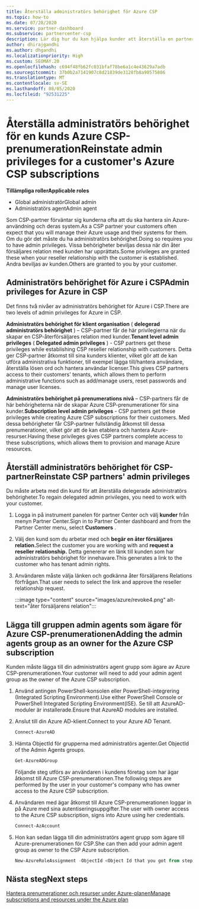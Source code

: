 ```yaml
---
title: Återställa administratörs behörighet för Azure CSP
ms.topic: how-to
ms.date: 07/28/2020
ms.service: partner-dashboard
ms.subservice: partnercenter-csp
description: Lär dig hur du kan hjälpa kunder att återställa en partners administratörs behörighet så att partnern kan hjälpa dig att hantera en kunds prenumeration på Azure CSP.
author: dhirajgandhi
ms.author: dhgandhi
ms.localizationpriority: High
ms.custom: SEOMAY.20
ms.openlocfilehash: c694f48fb62fc031bfaf78be6a1c4e43629a7adb
ms.sourcegitcommit: 37b0b2a7141907c8d21839de3128fb8a98575886
ms.translationtype: MT
ms.contentlocale: sv-SE
ms.lasthandoff: 08/05/2020
ms.locfileid: "92531225"
---
```

# <a name="reinstate-admin-privileges-for-a-customers-azure-csp-subscriptions"></a><span data-ttu-id="39d26-103">Återställa administratörs behörighet för en kunds Azure CSP-prenumeration</span><span class="sxs-lookup"><span data-stu-id="39d26-103">Reinstate admin privileges for a customer's Azure CSP subscriptions</span></span>  

<span data-ttu-id="39d26-104">**Tillämpliga roller**</span><span class="sxs-lookup"><span data-stu-id="39d26-104">**Applicable roles**</span></span>

- <span data-ttu-id="39d26-105">Global administratör</span><span class="sxs-lookup"><span data-stu-id="39d26-105">Global admin</span></span>
- <span data-ttu-id="39d26-106">Administratörs agent</span><span class="sxs-lookup"><span data-stu-id="39d26-106">Admin agent</span></span>

<span data-ttu-id="39d26-107">Som CSP-partner förväntar sig kunderna ofta att du ska hantera sin Azure-användning och deras system.</span><span class="sxs-lookup"><span data-stu-id="39d26-107">As a CSP partner your customers often expect that you will manage their Azure usage and their systems for them.</span></span> <span data-ttu-id="39d26-108">Om du gör det måste du ha administratörs behörighet.</span><span class="sxs-lookup"><span data-stu-id="39d26-108">Doing so requires you to have admin privileges.</span></span> <span data-ttu-id="39d26-109">Vissa behörigheter beviljas dessa när din åter försäljares relation med kunden har upprättats.</span><span class="sxs-lookup"><span data-stu-id="39d26-109">Some privileges are granted these when your reseller relationship with the customer is established.</span></span> <span data-ttu-id="39d26-110">Andra beviljas av kunden.</span><span class="sxs-lookup"><span data-stu-id="39d26-110">Others are granted to you by your customer.</span></span>

## <a name="admin-privileges-for-azure-in-csp"></a><span data-ttu-id="39d26-111">Administratörs behörighet för Azure i CSP</span><span class="sxs-lookup"><span data-stu-id="39d26-111">Admin privileges for Azure in CSP</span></span>

<span data-ttu-id="39d26-112">Det finns två nivåer av administratörs behörighet för Azure i CSP.</span><span class="sxs-lookup"><span data-stu-id="39d26-112">There are two levels of admin privileges for Azure in CSP.</span></span>

<span data-ttu-id="39d26-113">**Administratörs behörighet för klient organisation** ( **delegerad administratörs behörighet** ) – CSP-partner får de här privilegierna när du skapar en CSP-återförsäljares relation med kunder.</span><span class="sxs-lookup"><span data-stu-id="39d26-113">**Tenant level admin privileges** ( **Delegated admin privileges** ) -  CSP partners get these privileges while establishing CSP reseller relationship with customers.</span></span> <span data-ttu-id="39d26-114">Detta ger CSP-partner åtkomst till sina kunders klienter, vilket gör att de kan utföra administrativa funktioner, till exempel lägga till/hantera användare, återställa lösen ord och hantera användar licenser.</span><span class="sxs-lookup"><span data-stu-id="39d26-114">This gives CSP partners access to their customers' tenants, which allows them to perform administrative functions such as add/manage users, reset passwords and manage user licenses.</span></span>

<span data-ttu-id="39d26-115">**Administratörs behörighet på prenumerations nivå** – CSP-partners får de här behörigheterna när de skapar Azure CSP-prenumerationer för sina kunder.</span><span class="sxs-lookup"><span data-stu-id="39d26-115">**Subscription level admin privileges** - CSP partners get these privileges while creating Azure CSP subscriptions for their customers.</span></span> <span data-ttu-id="39d26-116">Med dessa behörigheter får CSP-partner fullständig åtkomst till dessa prenumerationer, vilket gör att de kan etablera och hantera Azure-resurser.</span><span class="sxs-lookup"><span data-stu-id="39d26-116">Having these privileges gives CSP partners complete access to these subscriptions, which allows them to provision and manage Azure resources.</span></span>

## <a name="reinstate-csp-partners-admin-privileges"></a><span data-ttu-id="39d26-117">Återställ administratörs behörighet för CSP-partner</span><span class="sxs-lookup"><span data-stu-id="39d26-117">Reinstate CSP partners' admin privileges</span></span>

<span data-ttu-id="39d26-118">Du måste arbeta med din kund för att återställa delegerade administratörs behörigheter.</span><span class="sxs-lookup"><span data-stu-id="39d26-118">To regain delegated admin privileges, you need to work with your customer.</span></span>

1. <span data-ttu-id="39d26-119">Logga in på instrument panelen för partner Center och välj **kunder** från menyn Partner Center.</span><span class="sxs-lookup"><span data-stu-id="39d26-119">Sign in to Partner Center dashboard and from the Partner Center menu, select **Customers** .</span></span>

2. <span data-ttu-id="39d26-120">Välj den kund som du arbetar med och **begär en åter försäljares relation.**</span><span class="sxs-lookup"><span data-stu-id="39d26-120">Select the customer you are working with and **request a reseller relationship.**</span></span> <span data-ttu-id="39d26-121">Detta genererar en länk till kunden som har administratörs behörighet för innehavare.</span><span class="sxs-lookup"><span data-stu-id="39d26-121">This generates a link to the customer who has tenant admin rights.</span></span>

3. <span data-ttu-id="39d26-122">Användaren måste välja länken och godkänna åter försäljarens Relations förfrågan.</span><span class="sxs-lookup"><span data-stu-id="39d26-122">That user needs to select the link and approve the reseller relationship request.</span></span>

   :::image type="content" source="images/azure/revoke4.png" alt-text="åter försäljarens relation":::

## <a name="adding-the-admin-agents-group-as-an-owner-for-the-azure-csp-subscription"></a><span data-ttu-id="39d26-124">Lägga till gruppen admin agents som ägare för Azure CSP-prenumerationen</span><span class="sxs-lookup"><span data-stu-id="39d26-124">Adding the admin agents group as an owner for the Azure CSP subscription</span></span>

<span data-ttu-id="39d26-125">Kunden måste lägga till din administratörs agent grupp som ägare av Azure CSP-prenumerationen.</span><span class="sxs-lookup"><span data-stu-id="39d26-125">Your customer will need to add your admin agent group as the owner of the Azure CSP subscription.</span></span>

1. <span data-ttu-id="39d26-126">Använd antingen PowerShell-konsolen eller PowerShell-integrering (Integrated Scripting Environment).</span><span class="sxs-lookup"><span data-stu-id="39d26-126">Use either PowerShell Console or PowerShell Integrated Scripting Environment(ISE).</span></span> <span data-ttu-id="39d26-127">Se till att AzureAD-moduler är installerade.</span><span class="sxs-lookup"><span data-stu-id="39d26-127">Ensure that AzureAD modules are installed.</span></span>

2. <span data-ttu-id="39d26-128">Anslut till din Azure AD-klient.</span><span class="sxs-lookup"><span data-stu-id="39d26-128">Connect to your Azure AD Tenant.</span></span>

   ```powershell
   Connect-AzureAD
   ```

3. <span data-ttu-id="39d26-129">Hämta ObjectId för grupperna med administratörs agenter.</span><span class="sxs-lookup"><span data-stu-id="39d26-129">Get ObjectId of the Admin Agents groups.</span></span>

   ```powershell
   Get-AzureADGroup
   ```
   <span data-ttu-id="39d26-130">Följande steg utförs av användaren i kundens företag som har ägar åtkomst till Azure CSP-prenumerationen.</span><span class="sxs-lookup"><span data-stu-id="39d26-130">The following steps are performed by the user in your customer's company who has owner access to the Azure CSP subscription.</span></span>

4. <span data-ttu-id="39d26-131">Användaren med ägar åtkomst till Azure CSP-prenumerationen loggar in på Azure med sina autentiseringsuppgifter.</span><span class="sxs-lookup"><span data-stu-id="39d26-131">The user with owner access to the Azure CSP subscription, signs into Azure using her credentials.</span></span>

   ```powershell
   Connect-AzAccount
   ```

5. <span data-ttu-id="39d26-132">Hon kan sedan lägga till din administratörs agent grupp som ägare till Azure-prenumerationen för CSP.</span><span class="sxs-lookup"><span data-stu-id="39d26-132">She can then add your admin agent group as owner to the CSP Azure subscription.</span></span>

    ```powershell
    New-AzureRoleAssignment -ObjectId <Object Id that you got from step 3> -RoleDefinitionName Owner -Scope "/subscriptions/<SubscriptionId of CSP subscription>"
    ```

## <a name="next-steps"></a><span data-ttu-id="39d26-133">Nästa steg</span><span class="sxs-lookup"><span data-stu-id="39d26-133">Next steps</span></span>

[<span data-ttu-id="39d26-134">Hantera prenumerationer och resurser under Azure-planen</span><span class="sxs-lookup"><span data-stu-id="39d26-134">Manage subscriptions and resources under the Azure plan</span></span>](azure-plan-manage.md)
